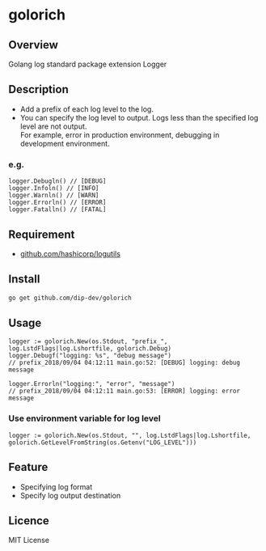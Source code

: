 # golorich

## Overview

Golang log standard package extension Logger

## Description

- Add a prefix of each log level to the log.
- You can specify the log level to output. Logs less than the specified log level are not output.<br>
For example, error in production environment, debugging in development environment.

### e.g.

```golang
logger.Debugln() // [DEBUG]
logger.Infoln() // [INFO]
logger.Warnln() // [WARN]
logger.Errorln() // [ERROR]
logger.Fatalln() // [FATAL]
```

## Requirement

- [github.com/hashicorp/logutils](https://github.com/hashicorp/logutils)

## Install

```sh
go get github.com/dip-dev/golorich
```

## Usage

```golang
logger := golorich.New(os.Stdout, "prefix_", log.LstdFlags|log.Lshortfile, golorich.Debug)
logger.Debugf("logging: %s", "debug message")
// prefix_2018/09/04 04:12:11 main.go:52: [DEBUG] logging: debug message

logger.Errorln("logging:", "error", "message")
// prefix_2018/09/04 04:12:11 main.go:53: [ERROR] logging: error message
```

### Use environment variable for log level

```golang
logger := golorich.New(os.Stdout, "", log.LstdFlags|log.Lshortfile, golorich.GetLevelFromString(os.Getenv("LOG_LEVEL")))
```

## Feature

- Specifying log format
- Specify log output destination

## Licence

MIT License
